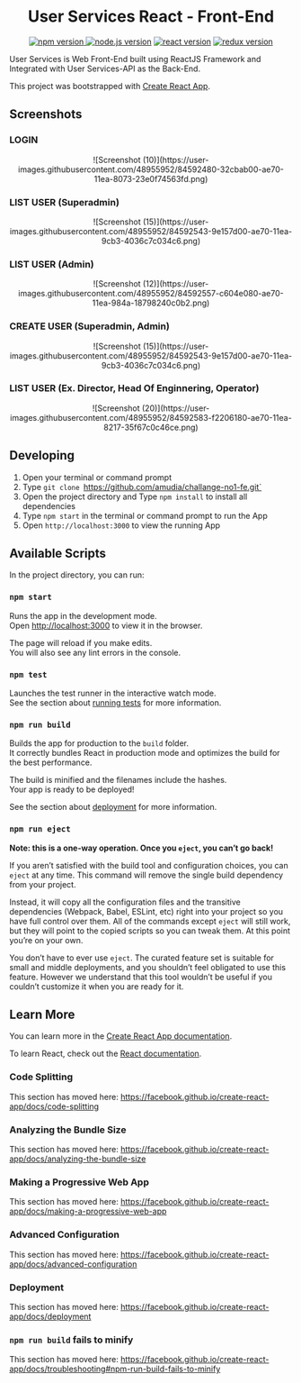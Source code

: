 <h1 align="center">User Services React - Front-End</h1>

<p align="center">
<a href="#"><img src="https://img.shields.io/badge/npm-6.13.4-brightgreen.svg?style=flat-square" alt="npm version">
</a>
<a href="#"><img src="https://img.shields.io/badge/node.js-12.14.0-blue.svg?style=flat-square" alt="node.js version"></a>
<a href="#"><img src="https://img.shields.io/badge/react-16.12.0-green.svg?style=flat-square" alt="react version"></a>
<a href="#"><img src="https://img.shields.io/badge/redux-4.0.5-informational.svg?style=flat-square" alt="redux version"></a>
</p>

User Services is Web Front-End built using ReactJS Framework and Integrated with User Services-API as the Back-End.

This project was bootstrapped with [Create React App](https://github.com/facebook/create-react-app).

## Screenshots

### LOGIN
<p align="center">
![Screenshot (10)](https://user-images.githubusercontent.com/48955952/84592480-32cbab00-ae70-11ea-8073-23e0f74563fd.png)
</p>

### LIST USER (Superadmin)
<p align="center">
![Screenshot (15)](https://user-images.githubusercontent.com/48955952/84592543-9e157d00-ae70-11ea-9cb3-4036c7c034c6.png)
</p>

### LIST USER (Admin)
<p align="center">
![Screenshot (12)](https://user-images.githubusercontent.com/48955952/84592557-c604e080-ae70-11ea-984a-18798240c0b2.png)
</p>

### CREATE USER (Superadmin, Admin)
<p align="center">
![Screenshot (15)](https://user-images.githubusercontent.com/48955952/84592543-9e157d00-ae70-11ea-9cb3-4036c7c034c6.png)
</p>

### LIST USER (Ex. Director, Head Of Enginnering, Operator)
<p align="center">
![Screenshot (20)](https://user-images.githubusercontent.com/48955952/84592583-f2206180-ae70-11ea-8217-35f67c0c46ce.png)
</p>

## Developing
1. Open your terminal or command prompt
2. Type `git clone `https://github.com/amudia/challange-no1-fe.git`
3. Open the project directory and Type `npm install` to install all dependencies
4. Type `npm start` in the terminal or command prompt to run the App
5. Open `http://localhost:3000` to view the running App

## Available Scripts

In the project directory, you can run:

### `npm start`

Runs the app in the development mode.<br />
Open [http://localhost:3000](http://localhost:3000) to view it in the browser.

The page will reload if you make edits.<br />
You will also see any lint errors in the console.

### `npm test`

Launches the test runner in the interactive watch mode.<br />
See the section about [running tests](https://facebook.github.io/create-react-app/docs/running-tests) for more information.

### `npm run build`

Builds the app for production to the `build` folder.<br />
It correctly bundles React in production mode and optimizes the build for the best performance.

The build is minified and the filenames include the hashes.<br />
Your app is ready to be deployed!

See the section about [deployment](https://facebook.github.io/create-react-app/docs/deployment) for more information.

### `npm run eject`

**Note: this is a one-way operation. Once you `eject`, you can’t go back!**

If you aren’t satisfied with the build tool and configuration choices, you can `eject` at any time. This command will remove the single build dependency from your project.

Instead, it will copy all the configuration files and the transitive dependencies (Webpack, Babel, ESLint, etc) right into your project so you have full control over them. All of the commands except `eject` will still work, but they will point to the copied scripts so you can tweak them. At this point you’re on your own.

You don’t have to ever use `eject`. The curated feature set is suitable for small and middle deployments, and you shouldn’t feel obligated to use this feature. However we understand that this tool wouldn’t be useful if you couldn’t customize it when you are ready for it.

## Learn More

You can learn more in the [Create React App documentation](https://facebook.github.io/create-react-app/docs/getting-started).

To learn React, check out the [React documentation](https://reactjs.org/).

### Code Splitting

This section has moved here: https://facebook.github.io/create-react-app/docs/code-splitting

### Analyzing the Bundle Size

This section has moved here: https://facebook.github.io/create-react-app/docs/analyzing-the-bundle-size

### Making a Progressive Web App

This section has moved here: https://facebook.github.io/create-react-app/docs/making-a-progressive-web-app

### Advanced Configuration

This section has moved here: https://facebook.github.io/create-react-app/docs/advanced-configuration

### Deployment

This section has moved here: https://facebook.github.io/create-react-app/docs/deployment

### `npm run build` fails to minify

This section has moved here: https://facebook.github.io/create-react-app/docs/troubleshooting#npm-run-build-fails-to-minify
